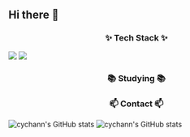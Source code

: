 ## Hi there 👋

<h3 align="center">✨ Tech Stack ✨</h3>  
<img src="https://img.shields.io/badge/JavaScript-#F7DF1E?style=for-the-badge&logo=JavaScript-&logoColor=white">
<img src="https://img.shields.io/badge/Python-3776AB?style=for-the-badge&logo=Python&logoColor=white">


<h3 align="center">📚 Studying 📚</h3>

<h3 align="center">📫 Contact 📫</h3>

![cychann's GitHub stats](https://github-readme-stats.vercel.app/api?username=cychann&show_icons=true&?count_private=true)
![cychann's GitHub stats](https://github-readme-stats.vercel.app/api/top-langs/?username=cychann&layout=compact)
